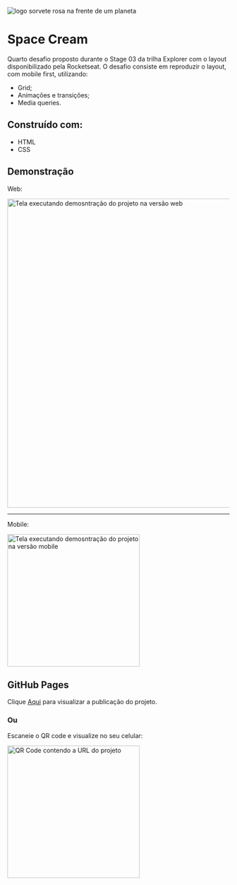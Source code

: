 ![logo sorvete rosa na frente de um planeta](https://user-images.githubusercontent.com/101216880/194176287-689bee7d-0b84-4527-a192-9d5852015091.svg)



# Space Cream

Quarto desafio proposto durante o Stage 03 da trilha Explorer com o layout disponibilizado pela Rocketseat.
O desafio consiste em reproduzir o layout, com mobile first, utilizando:

- Grid;
- Animações e transições;
- Media queries.

## Construído com:

- HTML
- CSS

## Demonstração

Web:

<img alt="Tela executando demosntração do projeto na versão web" width="700" src="https://user-images.githubusercontent.com/101216880/194176404-ab9aa10c-6a65-4e96-b7d0-80ebc36c35c2.gif">

-------------------------------------------------------

Mobile:

<img alt="Tela executando demosntração do projeto na versão mobile" width="300" src="https://user-images.githubusercontent.com/101216880/194176457-bb37bcc9-3a61-4571-9278-a2aa8f10674a.gif">




## GitHub Pages
Clique <a href="https://araujodai.github.io/spaceCream_Resposive/">Aqui</a> para visualizar a publicação do projeto.

### Ou

Escaneie o QR code e visualize no seu celular:

<img height="300" width="300" alt="QR Code contendo a URL do projeto" src="https://user-images.githubusercontent.com/101216880/194177826-c3d5cf92-9441-47c3-b176-52331db84e5b.png">
